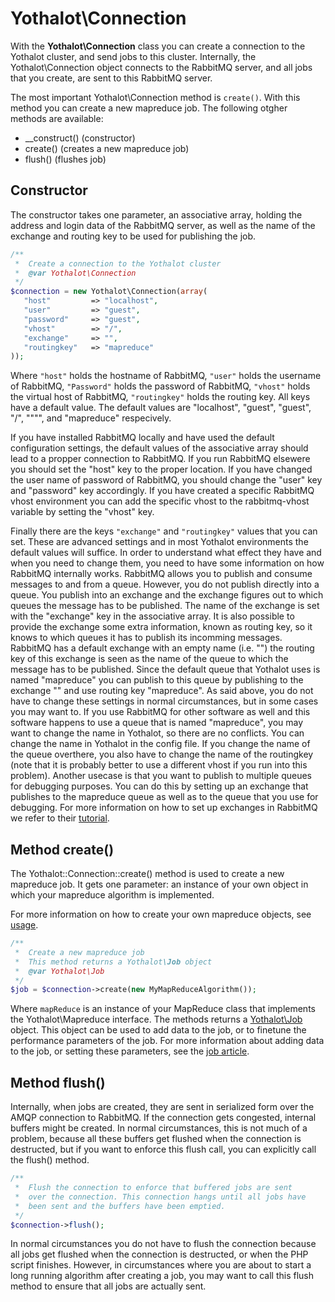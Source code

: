 # Yothalot\Connection

With the **Yothalot\Connection** class you can create a connection to the
Yothalot cluster, and send jobs to this cluster. Internally, the 
Yothalot\Connection object connects to the RabbitMQ server, and all jobs
that you create, are sent to this RabbitMQ server.

The most important Yothalot\Connection method is `create()`. With this
method you can create a new mapreduce job. The following otgher methods 
are available:

- __construct() (constructor)
- create() (creates a new mapreduce job)
- flush()  (flushes job)

## Constructor

The constructor takes one parameter, an associative array, holding the
address and login data of the RabbitMQ server, as well as the name of
the exchange and routing key to be used for publishing the job.

```php
/**
 *  Create a connection to the Yothalot cluster
 *  @var Yothalot\Connection
 */
$connection = new Yothalot\Connection(array(
   "host"         => "localhost",
   "user"         => "guest",
   "password"     => "guest",
   "vhost"        => "/",
   "exchange"     => "",
   "routingkey"   => "mapreduce"
)); 
```
Where `"host"` holds the hostname of RabbitMQ, `"user"` holds the username of 
RabbitMQ, `"Password"` holds the password of RabbitMQ, `"vhost"` holds the 
virtual host of RabbitMQ, `"routingkey"` holds the routing key. All keys have a
default value. The default values are "localhost", "guest", "guest", "/", """",
and "mapreduce" respecively.

If you have installed RabbitMQ locally and have used the default configuration settings, the
default values of the associative array should lead to a propper connection to
RabbitMQ. If you run RabbitMQ elsewere you should set the "host" key to the proper
location. If you have changed the user name of password of RabbitMQ, you should
change the "user" key and "password" key accordingly. If you have created a
specific RabbitMQ vhost environment you can add the specific vhost to the
rabbitmq-vhost variable by setting the "vhost" key.

Finally there are the keys `"exchange"` and `"routingkey"` values that you can set. These are advanced
settings and in most Yothalot environments the default values will suffice. In order to
understand what effect they have and when you need to change them, you need to have some
information on how RabbitMQ internally works. RabbitMQ allows you to publish and consume
messages to and from a queue. However, you do not publish directly into a queue. You publish into an
exchange and the exchange figures out to which queues the message has to be published. The name
of the exchange is set with the "exchange" key in the associative array. It is also possible
to provide the exchange some extra information, known as routing key, so it knows to which
queues it has to publish its incomming messages. RabbitMQ has a default exchange with an
empty name (i.e. "") the routing key of this exchange is seen as
the name of the queue to which the message has to be published. Since the default queue
that Yothalot uses is named "mapreduce" you can publish to this queue by publishing to the
exchange "" and use routing key "mapreduce".
As said above, you do not have to change these settings in normal circumstances, but in
some cases you may want to. If you use RabbitMQ for other software as well and this software
happens to use a queue that is named "mapreduce", you may want to change the name in
Yothalot, so there are no conflicts. You can change the name in Yothalot in the config file.
If you change the name of the queue overthere, you also have to change the name of the
routingkey (note that it is probably better to use a different vhost if you run into this 
problem). Another usecase is that you want to publish to multiple queues for debugging
purposes. You can do this by setting up an exchange that publishes to the mapreduce queue as
well as to the queue that you use for debugging. For more information on how to set up
exchanges in RabbitMQ we refer to their [tutorial](https://www.rabbitmq.com/tutorials/tutorial-four-php.html).

## Method create()

The Yothalot::Connection::create() method is used to create a new 
mapreduce job. It gets one parameter: an instance of your own object
in which your mapreduce algorithm is implemented.

For more information on how to create your own mapreduce objects, see [usage](copernica-docs:Yothalot/usage "Usage").

```php
/**
 *  Create a new mapreduce job
 *  This method returns a Yothalot\Job object
 *  @var Yothalot\Job
 */
$job = $connection->create(new MyMapReduceAlgorithm());
```
Where `mapReduce` is an instance of your MapReduce class that implements the Yothalot\Mapreduce interface.
The methods returns a [Yothalot\Job](copernica-docs:Yothalot/job "Job") object. This object can be
used to add data to the job, or to finetune the performance parameters of the job.
For more information about adding data to the job, or setting these
parameters, see the [job article](copernica-docs:Yothalot/job "Job").


## Method flush()

Internally, when jobs are created, they are sent in serialized form over 
the AMQP connection to RabbitMQ. If the connection gets congested, internal
buffers might be created. In normal circumstances, this is not much of
a problem, because all these buffers get flushed when the connection 
is destructed, but if you want to enforce this flush call, you can 
explicitly call the flush() method.

```php
/**
 *  Flush the connection to enforce that buffered jobs are sent 
 *  over the connection. This connection hangs until all jobs have
 *  been sent and the buffers have been emptied.
 */
$connection->flush();
```

In normal circumstances you do not have to flush the connection because
all jobs get flushed when the connection is destructed, or when the
PHP script finishes. However, in circumstances where you are about to
start a long running algorithm after creating a job, you may want to
call this flush method to ensure that all jobs are actually sent.

